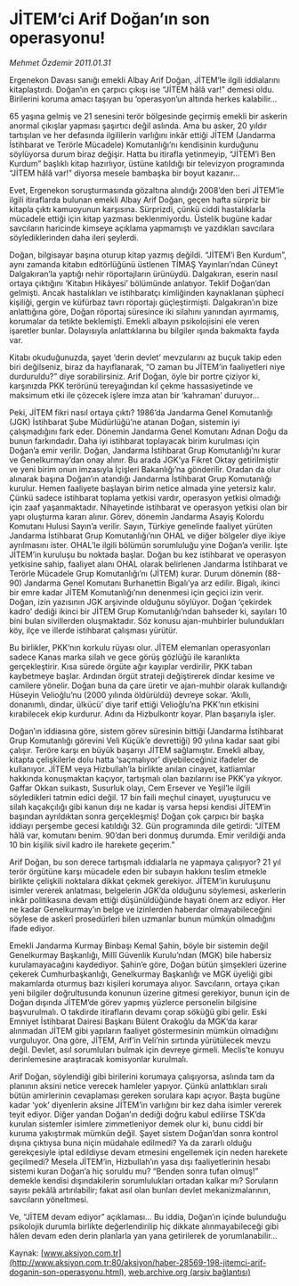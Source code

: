 # JİTEM’ci Arif Doğan’ın son operasyonu!

*Mehmet Özdemir 2011.01.31*

<font class="agenda2NewsSpot">
 Ergenekon Davası sanığı emekli Albay Arif Doğan, JİTEM’le ilgili iddialarını kitaplaştırdı. Doğan’ın en çarpıcı çıkışı ise “JİTEM hâlâ var!” demesi oldu. Birilerini koruma amacı taşıyan bu ‘operasyon’un altında herkes kalabilir...
</font>
<font class="newsDetail">
 <p>
  <p class="MsoNormal">
   65 yaşına gelmiş ve 21 senesini terör bölgesinde geçirmiş emekli bir askerin anormal çıkışlar yapması şaşırtıcı değil aslında. Ama bu asker, 20 yıldır tartışılan ve her defasında ilgililerin varlığını inkâr ettiği JİTEM (Jandarma İstihbarat ve Terörle Mücadele) Komutanlığı’nı kendisinin kurduğunu söylüyorsa durum biraz değişir. Hatta bu itirafla yetinmeyip, “JİTEM’i Ben Kurdum” başlıklı kitap hazırlıyor, üstüne katıldığı bir televizyon programında “JİTEM hâlâ var!” diyorsa mesele bambaşka bir boyut kazanır...
  </p>
  <p class="MsoNormal">
   Evet, Ergenekon soruşturmasında gözaltına alındığı 2008’den beri JİTEM’le ilgili itiraflarda bulunan emekli Albay Arif Doğan, geçen hafta sürpriz bir kitapla çıktı kamuoyunun karşısına. Sürprizdi, çünkü ciddi hastalıklarla mücadele ettiği için kitap yazması beklenmiyordu. Üstelik bugüne kadar savcıların haricinde kimseye açıklama yapmamıştı ve yazdıkları savcılara söylediklerinden daha ileri şeylerdi.
  </p>
  <p class="MsoNormal">
   Doğan, bilgisayar başına oturup kitap yazmış değildi. “JİTEM’i Ben Kurdum”, aynı zamanda kitabın editörlüğünü üstlenen TİMAŞ Yayınları’ndan Cüneyt Dalgakıran’la yaptığı nehir röportajların ürünüydü. Dalgakıran, eserin nasıl ortaya çıktığını ‘Kitabın Hikâyesi’ bölümünde anlatıyor. Teklif Doğan’dan gelmişti. Ancak hastalıkları ve istihbaratçı kimliğinden kaynaklanan şüpheci kişiliği, gergin ve küfürbaz tavrı röportajı güçleştirmişti. Dalgakıran’ın bize anlattığına göre, Doğan röportaj süresince iki silahını yanından ayırmamış, korumalar da tetikte beklemişti. Emekli albayın psikolojisini ele veren işaretler bunlar. Dolayısıyla anlattıklarına bu bilgiler ışında bakmakta fayda var.
  </p>
  <p class="MsoNormal">
   Kitabı okuduğunuzda, şayet ‘derin devlet’ mevzularını az buçuk takip eden biri değilseniz, biraz da hayıflanarak, “O zaman bu JİTEM’in faaliyetleri niye durduruldu?” diye sorabilirsiniz. Arif Doğan, öyle bir portre çiziyor ki, karşınızda PKK terörünü tereyağından kıl çekme hassasiyetinde ve maksimum etki ile çözecek işlere imza atan bir ‘kahraman’ duruyor...
  </p>
  <p class="MsoNormal">
   Peki, JİTEM fikri nasıl ortaya çıktı? 1986’da Jandarma Genel Komutanlığı (JGK) İstihbarat Şube Müdürlüğü’ne atanan Doğan, sistemin iyi çalışmadığını fark eder. Dönemin Jandarma Genel Komutanı Adnan Doğu da bunun farkındadır. Daha iyi istihbarat toplayacak birim kurulması için Doğan’a emir verilir. Doğan, Jandarma İstihbarat Grup Komutanlığı’nı kurar ve Genelkurmay’dan onay alınır. Bu arada JGK’ya Fikret Oktay getirilmiştir ve yeni birim onun imzasıyla İçişleri Bakanlığı’na gönderilir. Oradan da olur alınarak başına Doğan’ın atandığı Jandarma İstihbarat Grup Komutanlığı kurulur. Hemen faaliyete başlayan birim netice almada yine yetersiz kalır. Çünkü sadece istihbarat toplama yetkisi vardır, operasyon yetkisi olmadığı için zaaf yaşanmaktadır. Nihayetinde istihbarat ve operasyon yetkisi olan bir yapı oluşturma kararı alınır. Görev, dönemin Jandarma Asayiş Kolordu Komutanı Hulusi Sayın’a verilir. Sayın, Türkiye genelinde faaliyet yürüten Jandarma İstihbarat Grup Komutanlığı’nın OHAL ve diğer bölgeler diye ikiye ayrılmasını ister. OHAL’le ilgili bölümün sorumluluğu yine Doğan’a verilir. İşte JİTEM’in kuruluşu bu noktada başlar. Doğan bu kez istihbarat ve operasyon yetkisine sahip, faaliyet alanı OHAL olarak belirlenen Jandarma İstihbarat ve Terörle Mücadele Grup Komutanlığı’nı (JİTEM) kurar. Durum dönemin (88-90) Jandarma Genel Komutanı Burhanettin Bigalı’ya arz edilir. Bigalı, ikinci bir emre kadar JİTEM Komutanlığı’nın denenmesi için geçici izin verir. Doğan, izin yazısının JGK arşivinde olduğunu söylüyor. Doğan ‘çekirdek kadro’ dediği ikinci bir JİTEM Grup Komutanlığı’ndan bahseder ki, sayıları 10 bini bulan sivillerden oluşmaktadır. Söz konusu ajan-muhbirler bulundukları köy, ilçe ve illerde istihbarat çalışması yürütür.
  </p>
  <p class="MsoNormal">
   Bu birlikler, PKK’nın korkulu rüyası olur. JİTEM elemanları operasyonları sadece Kanas marka silah ve gece görüş gözlüğü ile karanlıkta gerçekleştirir. Kısa sürede örgüte ağır kayıplar verdirilir,
   <span>
   </span>
   PKK taban kaybetmeye başlar. Ardından örgüt strateji değiştirerek dindar kesime ve camilere yönelir. Doğan buna da çare üretir ve ajan-muhbir olarak kullandığı Hüseyin Velioğlu’nu (2000 yılında öldürüldü) devreye sokar. ‘Akıllı, donanımlı, dindar, ülkücü’ diye tarif ettiği Velioğlu’na PKK’nın etkisini kırabilecek ekip kurdurur. Adını da Hizbulkontr koyar. Plan başarıyla işler.
  </p>
  <p class="MsoNormal">
   Doğan’ın iddiasına göre, sistem görev süresinin bittiği (Jandarma İstihbarat Grup Komutanlığı görevini Veli Küçük’e devrettiği) 90 yılına kadar saat gibi çalışır. Teröre karşı en büyük başarıyı JİTEM sağlamıştır. Emekli albay, kitapta çelişkilerle dolu hatta ‘saçmalıyor’ diyebileceğiniz ifadeler de kullanıyor. JİTEM veya Hizbullah’la birlikte anılan cinayet, katliamlar hakkında konuşmaktan kaçıyor, tartışmalı olan bazılarını ise PKK’ya yıkıyor. Gaffar Okkan suikastı, Susurluk olayı, Cem Ersever ve Yeşil’le ilgili söyledikleri tatmin edici değil. 17 bin faili meçhul cinayet, uyuşturucu ve silah kaçakçılığı gibi kanun dışı ne kadar iş varsa hepsi kendisi JİTEM’in başından ayrıldıktan sonra gerçekleşmiş! Doğan çok çarpıcı bir başka iddiayı perşembe gecesi katıldığı 32. Gün programında dile getirdi: “JİTEM hâlâ var, komutanı benim. 90’dan beri donmuş durumda. Emir verildiği anda 10 bin kişilik sivil kadro ile harekete geçerim.”
  </p>
  <p class="MsoNormal">
   Arif Doğan, bu son derece tartışmalı iddialarla ne yapmaya çalışıyor? 21 yıl terör örgütüne karşı mücadele eden bir subayın hakkını teslim etmekle birlikte çelişkili noktalara dikkat çekmek gerekiyor. JİTEM’in kuruluşunu isimler vererek anlatması, belgelerin JGK’da olduğunu söylemesi, askerlerin inkâr politikasına devam ettiği düşünüldüğünde hayati önem arz ediyor. Her ne kadar Genelkurmay’ın belge ve izinlerden haberdar olmayabileceğini söylese de askerî prosedürleri bilen uzmanlar bunun mümkün olmadığını ifade ediyor.
  </p>
  <p class="MsoNormal">
   Emekli Jandarma Kurmay Binbaşı Kemal Şahin, böyle bir sistemin değil Genelkurmay Başkanlığı, Millî Güvenlik Kurulu’ndan (MGK) bile habersiz kurulamayacağını kaydediyor. Şahin’e göre, Doğan bütün şimşekleri üzerine çekerek Cumhurbaşkanlığı, Genelkurmay Başkanlığı ve MGK üyeliği gibi makamlarda oturmuş bazı kişileri korumaya alıyor. Savcıların, ortaya çıkan yeni bilgiler doğrultusunda konunun üzerine gitmesi gerekiyor, bunun için de Doğan dışında JİTEM’de görev yapmış yüzlerce personelin bilgisine başvurulmalı. O takdirde itirafların devamı çorap söküğü gibi gelir. Eski Emniyet İstihbarat Dairesi Başkanı Bülent Orakoğlu da MGK’da karar alınmadan JİTEM gibi yapıların faaliyet göstermesinin mümkün olmadığını vurguluyor. Ona göre, JİTEM, Arif’in Veli’nin sırtında yürütülecek mevzu değil. Devlet, asıl sorumluları bulmak için devreye girmeli. Meclis’te konuyu derinlemesine araştıracak komisyonlar kurulmalı.
  </p>
  <p class="MsoNormal">
   Arif Doğan, söylendiği gibi birilerini korumaya çalışıyorsa, aslında tam da planının aksini netice verecek hamleler yapıyor. Çünkü anlattıkları sıralı bütün amirlerinin cevaplaması gereken sorulara kapı açıyor. Başta bugüne kadar ‘yok’ diyenlerin aksine JİTEM’in varlığını bir kez daha isimler vererek teyit ediyor. Diğer yandan Doğan’ın dediği doğru kabul edilirse TSK’da kurulan sistemler isimlere zimmetleniyor demek olur ki, bunu ciddi bir kuruma yakıştırmak mümkün değil. Şayet sistem Doğan’dan sonra kontrol dışına çıktıysa buna niçin müdahale edilmedi? Ya da zararlı olduğu gerekçesiyle iptal edildiyse devam etmesini engellemek için neden harekete geçilmedi? Mesela JİTEM’in, Hizbullah’ın yasa dışı faaliyetlerinin hesabı sistemi kuran Doğan’a hiç soruldu mu? “Benden sonra tufan olmuş!” demekle kendisi dışındakilerin sorumlulukları ortadan kalkar mı? Soruların sayısı pekâlâ artırılabilir; fakat asıl olan bunları devlet mekanizmalarının, savcıların yöneltmesi.
  </p>
  <p class="MsoNormal">
   Ve, “JİTEM devam ediyor” açıklaması... Bu iddia, Doğan’ın içinde bulunduğu psikolojik durumla birlikte değerlendirilip hiç dikkate alınmayabileceği gibi hâlen devam eden derin planlarla yan yana getirilerek de yorumlanabilir…
   <span>
   </span>
  </p>
 </p>
</font>

Kaynak: [www.aksiyon.com.tr](http://www.aksiyon.com.tr:80/aksiyon/haber-28569-198-jitemci-arif-doganin-son-operasyonu.html), [web.archive.org (arşiv bağlantısı)](http://web.archive.org/web/20110314055322/http://www.aksiyon.com.tr:80/aksiyon/haber-28569-198-jitemci-arif-doganin-son-operasyonu.html)
